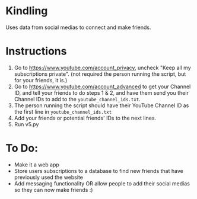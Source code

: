 # Kindling
Uses data from social medias to connect and make friends.

# Instructions
1. Go to https://www.youtube.com/account_privacy, uncheck "Keep all my subscriptions private". (not required the person running the script, but for your friends, it is.)
2. Go to https://www.youtube.com/account_advanced to get your Channel ID, and tell your friends to do steps 1 & 2, and have them send you their Channel IDs to add to the `youtube_channel_ids.txt`.
3. The person running the script should have their YouTube Channel ID as the first line in `youtube_channel_ids.txt`
4. Add your friends or potential friends' IDs to the next lines.
5. Run v5.py

# To Do:
* Make it a web app
* Store users subscriptions to a database to find new friends that have previously used the website
* Add messaging functionality OR allow people to add their social medias so they can now make friends :)
